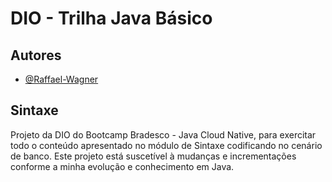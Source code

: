 # DIO - Trilha Java Básico
## Autores

- [@Raffael-Wagner](https://github.com/Raffael-Wagner)


## Sintaxe
Projeto da DIO do Bootcamp Bradesco - Java Cloud Native, para exercitar todo o conteúdo apresentado no módulo de Sintaxe codificando no cenário de banco. Este projeto está suscetível à mudanças e incrementações conforme a minha evolução e conhecimento em Java.
